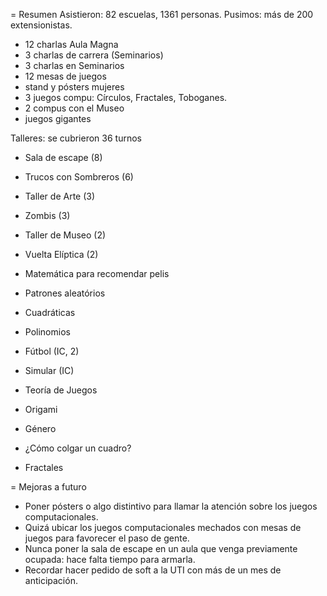 = Resumen
Asistieron: 82 escuelas, 1361 personas.
Pusimos: más de 200 extensionistas.
- 12 charlas Aula Magna
- 3 charlas de carrera (Seminarios)
- 3 charlas en Seminarios
- 12 mesas de juegos
- stand y pósters mujeres
- 3 juegos compu: Círculos, Fractales, Toboganes.
- 2 compus con el Museo
- juegos gigantes

Talleres: se cubrieron 36 turnos
- Sala de escape (8)
- Trucos con Sombreros (6)
- Taller de Arte (3)
- Zombis (3)

- Taller de Museo (2)
- Vuelta Elíptica (2)
- Matemática para recomendar pelis
- Patrones aleatórios
- Cuadráticas
- Polinomios
- Fútbol (IC, 2)
- Simular (IC)
- Teoría de Juegos
- Origami
- Género
- ¿Cómo colgar un cuadro?
- Fractales

= Mejoras a futuro
- Poner pósters o algo distintivo para llamar la atención sobre los juegos computacionales.
- Quizá ubicar los juegos computacionales mechados con mesas de juegos para favorecer el paso de gente. 
- Nunca poner la sala de escape en un aula que venga previamente ocupada: hace falta tiempo para armarla.
- Recordar hacer pedido de soft a la UTI con más de un mes de anticipación. 